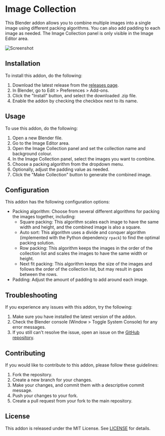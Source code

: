 # Image Collection

This Blender addon allows you to combine multiple images into a single image using different packing algorithms. You can also add padding to each image as needed. The Image Collection panel is only visible in the Image Editor area.

![Screenshot](screenshot.png)

## Installation

To install this addon, do the following:

1. Download the latest release from the [releases page](https://github.com/HerrWaffel/image-collection/releases).
2. In Blender, go to Edit > Preferences > Add-ons.
3. Click the "Install" button, and select the downloaded .zip file.
4. Enable the addon by checking the checkbox next to its name.

## Usage

To use this addon, do the following:

1. Open a new Blender file.
2. Go to the Image Editor area.
3. Open the Image Collection panel and set the collection name and background colour.
4. In the Image Collection panel, select the images you want to combine.
5. Choose a packing algorithm from the dropdown menu.
6. Optionally, adjust the padding value as needed.
7. Click the "Make Collection" button to generate the combined image.

## Configuration

This addon has the following configuration options:

- Packing algorithm: Choose from several different algorithms for packing the images together, including:
  - Square packing: This algorithm scales each image to have the same width and height, and the combined image is also a square.
  - Auto sort: This algorithm uses a divide and conquer algorithm (implemented with the Python dependency `rpack`) to find the optimal packing solution.
  - Row packing: This algorithm keeps the images in the order of the collection list and scales the images to have the same width or height.
  - Next fit packing: This algorithm keeps the size of the images and follows the order of the collection list, but may result in gaps between the rows.
- Padding: Adjust the amount of padding to add around each image.

## Troubleshooting

If you experience any issues with this addon, try the following:

1. Make sure you have installed the latest version of the addon.
2. Check the Blender console (Window > Toggle System Console) for any error messages.
3. If you still can't resolve the issue, open an issue on the [GitHub repository](https://github.com/HerrWaffel/image-collection/issues).

## Contributing

If you would like to contribute to this addon, please follow these guidelines:

1. Fork the repository.
2. Create a new branch for your changes.
3. Make your changes, and commit them with a descriptive commit message.
4. Push your changes to your fork.
5. Create a pull request from your fork to the main repository.

## License

This addon is released under the MIT License. See [LICENSE](LICENSE) for details.
